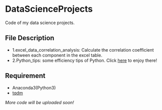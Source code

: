 # DataScienceProjects
Code of my data science projects.

## File Description
* 1.excel_data_correlation_analysis: Calculate the correlation coefficient between each component in the excel table.
* 2.Python_tips: some efficiency tips of Python. Click [here](./2.Python_tips) to enjoy there!

## Requirement
* Anaconda3(Python3)
* [tqdm](https://pypi.org/project/tqdm/)


*More code will be uploaded soon!*
